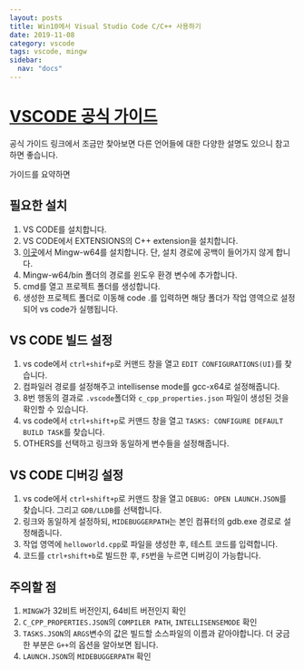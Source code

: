 ```yaml
---
layout: posts
title: Win10에서 Visual Studio Code C/C++ 사용하기
date: 2019-11-08
category: vscode
tags: vscode, mingw
sidebar:
  nav: "docs"
---
```

# [VSCODE 공식 가이드](https://code.visualstudio.com/docs/cpp/config-mingw)

공식 가이드 링크에서 조금만 찾아보면 다른 언어들에 대한 다양한 설명도 있으니 참고하면 좋습니다.

가이드를 요약하면
## 필요한 설치
1. VS CODE를 설치합니다.
2. VS CODE에서 EXTENSIONS의 C++ extension을 설치합니다.
3. [이곳](http://mingw-w64.org/doku.php/download/mingw-builds)에서 Mingw-w64를 설치합니다. 단, 설치 경로에 공백이 들어가지 않게 합니다.
4. Mingw-w64/bin 폴더의 경로를 윈도우 환경 변수에 추가합니다.
5. cmd를 열고 프로젝트 폴더를 생성합니다.
6. 생성한 프로젝트 폴더로 이동해 code .를 입력하면 해당 폴더가 작업 영역으로 설정되어 vs code가 실행됩니다.

## VS CODE 빌드 설정
1. vs code에서 `ctrl+shif+p`로 커맨드 창을 열고 `EDIT CONFIGURATIONS(UI)`를 찾습니다.
2. 컴파일러 경로를 설정해주고 intellisense mode를 gcc-x64로 설정해줍니다.
3. 8번 행동의 결과로 `.vscode`폴더와 `c_cpp_properties.json` 파일이 생성된 것을 확인할 수 있습니다.
4. vs code에서 `ctrl+shift+p`로 커맨드 창을 열고 `TASKS: CONFIGURE DEFAULT BUILD TASK`를 찾습니다.
5. OTHERS를 선택하고 링크와 동일하게 변수들을 설정해줍니다.

## VS CODE 디버깅 설정
1. vs code에서 `ctrl+shift+p`로 커맨드 창을 열고 `DEBUG: OPEN LAUNCH.JSON`를 찾습니다. 그리고 `GDB/LLDB`를 선택합니다.
2. 링크와 동일하게 설정하되, `MIDEBUGGERPATH`는 본인 컴퓨터의 gdb.exe 경로로 설정해줍니다.
3. 작업 영역에 `helloworld.cpp`로 파일을 생성한 후, 테스트 코드를 입력합니다.
4. 코드를 `ctrl+shift+b`로 빌드한 후, `F5`번을 누르면 디버깅이 가능합니다.

## 주의할 점
1. `MINGW`가 32비트 버전인지, 64비트 버전인지 확인
2. `C_CPP_PROPERTIES.JSON`의 `COMPILER PATH`, `INTELLISENSEMODE` 확인
3. `TASKS.JSON`의 `ARGS`변수의 값은 빌드할 소스파일의 이름과 같아야합니다. 더 궁금한 부분은 `G++`의 옵션을 알아보면 됩니다.
4. `LAUNCH.JSON`의 `MIDEBUGGERPATH` 확인